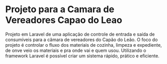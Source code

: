 # Projeto para a Camara de Vereadores Capao do Leao


Projeto em Laravel de uma aplicação de controle de entrada e saída de consumíveis para a câmara de vereadores do Capão do Leão. O foco do projeto é controlar o fluxo dos materiais de cozinha, limpeza e expediente, de onve veio os materiais e pra onde vai e quem usou. Utilizando o framework Laravel é possível criar um sistema rápido, prático e eficiente.
